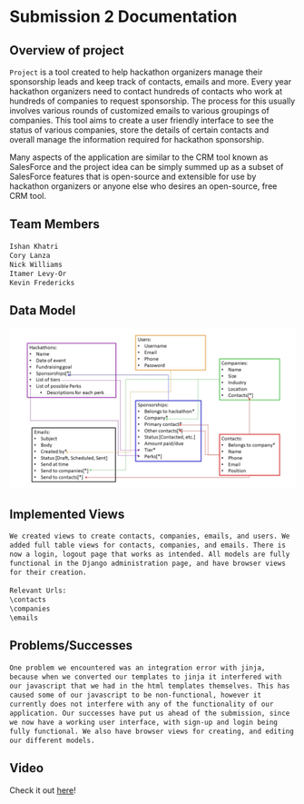 # Submission 2 Documentation

## Overview of project

`Project` is a tool created to help hackathon organizers manage their sponsorship leads and keep track of contacts, emails and more. Every year hackathon organizers need to contact hundreds of contacts who work at hundreds of companies to request sponsorship. The process for this usually involves various rounds of customized emails to various groupings of companies. This tool aims to create a user friendly interface to see the status of various companies, store the details of certain contacts and overall manage the information required for hackathon sponsorship.

Many aspects of the application are similar to the CRM tool known as SalesForce and the project idea can be simply summed up as a subset of SalesForce features that is open-source and extensible for use by hackathon organizers or anyone else who desires an open-source, free CRM tool.

## Team Members
    Ishan Khatri
    Cory Lanza
    Nick Williams
    Itamer Levy-Or
    Kevin Fredericks

## Data Model

![](imgs/data_model.jpg)

## Implemented Views
    We created views to create contacts, companies, emails, and users. We added full table views for contacts, companies, and emails. There is now a login, logout page that works as intended. All models are fully functional in the Django administration page, and have browser views for their creation.
    
    Relevant Urls:
    \contacts
    \companies
    \emails

## Problems/Successes
    One problem we encountered was an integration error with jinja, because when we converted our templates to jinja it interfered with our javascript that we had in the html templates themselves. This has caused some of our javascript to be non-functional, however it currently does not interfere with any of the functionality of our application. Our successes have put us ahead of the submission, since we now have a working user interface, with sign-up and login being fully functional. We also have browser views for creating, and editing our different models.

## Video
Check it out [here](https://youtu.be/p0cZxPLVxxg)!
